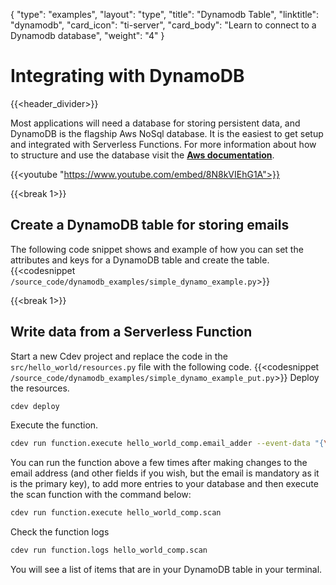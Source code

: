 {
    "type": "examples",
    "layout": "type",
    "title": "Dynamodb Table",
    "linktitle": "dynamodb",
    "card_icon": "ti-server",
    "card_body": "Learn to connect to a Dynamodb database",
    "weight": "4"
}


# Integrating with DynamoDB 
{{<header_divider>}}

Most applications will need a database for storing persistent data, and DynamoDB is the flagship Aws NoSql database. It is the easiest to get setup and integrated with Serverless Functions. For more information about how to structure and use the database visit the **[Aws documentation](https://docs.aws.amazon.com/dynamodb/index.html)**.

{{<youtube "https://www.youtube.com/embed/8N8kVIEhG1A">}}

{{<break 1>}}
## Create a DynamoDB table for storing emails
The following code snippet shows and example of how you can set the attributes and keys for a DynamoDB table and create the table.
{{<codesnippet `/source_code/dynamodb_examples/simple_dynamo_example.py`>}}


{{<break 1>}}
## Write data from a Serverless Function
Start a new Cdev project and replace the code in the `src/hello_world/resources.py` file with the following code.
{{<codesnippet `/source_code/dynamodb_examples/simple_dynamo_example_put.py`>}}
Deploy the resources.
```bash
cdev deploy
```
Execute the function.
```bash
cdev run function.execute hello_world_comp.email_adder --event-data "{\"body\":{\"first_name\":\"Paul\",\"last_name\":\"Atreides\",\"email\":\"Muaddib@dune.com\"}}"
```
You can run the function above a few times after making changes to the email address (and other fields if you wish, but the email is mandatory as it is the primary key), to add more entries to your database and then execute the scan function with the command below:
```bash
cdev run function.execute hello_world_comp.scan
```
Check the function logs
```bash
cdev run function.logs hello_world_comp.scan
```
You will see a list of items that are in your DynamoDB table in your terminal.
